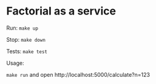 # Factorial as a service

Run:
`make up`

Stop:
`make down`

Tests:
`make test`

Usage:

`make run` and open http://localhost:5000/calculate?n=123
